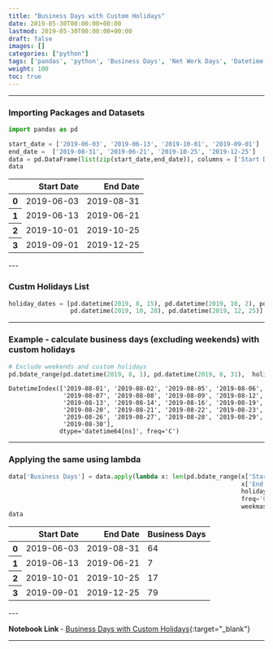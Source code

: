 ```yaml
---
title: "Business Days with Custom Holidays"
date: 2019-05-30T00:00:00+00:00
lastmod: 2019-05-30T00:00:00+00:00
draft: false
images: []
categories: ["python"]
tags: ['pandas', 'python', 'Business Days', 'Net Work Days', 'Datetime', 'holidays', 'custom', 'weekends', 'weekday']
weight: 100
toc: true
---
```


---
### Importing Packages and Datasets

```python
import pandas as pd
```


```python
start_date = ['2019-06-03', '2019-06-13', '2019-10-01', '2019-09-01']
end_date =  ['2019-08-31', '2019-06-21', '2019-10-25', '2019-12-25']
data = pd.DataFrame(list(zip(start_date,end_date)), columns = ['Start Date', 'End Date'])
data
```




<table >
  <thead>
    <tr style="text-align: right;">
      <th></th>
      <th>Start Date</th>
      <th>End Date</th>
    </tr>
  </thead>
  <tbody>
    <tr>
      <th>0</th>
      <td>2019-06-03</td>
      <td>2019-08-31</td>
    </tr>
    <tr>
      <th>1</th>
      <td>2019-06-13</td>
      <td>2019-06-21</td>
    </tr>
    <tr>
      <th>2</th>
      <td>2019-10-01</td>
      <td>2019-10-25</td>
    </tr>
    <tr>
      <th>3</th>
      <td>2019-09-01</td>
      <td>2019-12-25</td>
    </tr>
  </tbody>
</table>
---

### Custm Holidays List
```python
holiday_dates = [pd.datetime(2019, 8, 15), pd.datetime(2019, 10, 2), pd.datetime(2019, 10, 8),
                 pd.datetime(2019, 10, 28), pd.datetime(2019, 12, 25)]
```

---
### Example - calculate business days (excluding weekends) with custom holidays
```python
# Exclude weekends and custom holidays
pd.bdate_range(pd.datetime(2019, 8, 1), pd.datetime(2019, 8, 31),  holidays=holiday_dates, freq='C', weekmask = None)
```




    DatetimeIndex(['2019-08-01', '2019-08-02', '2019-08-05', '2019-08-06',
                   '2019-08-07', '2019-08-08', '2019-08-09', '2019-08-12',
                   '2019-08-13', '2019-08-14', '2019-08-16', '2019-08-19',
                   '2019-08-20', '2019-08-21', '2019-08-22', '2019-08-23',
                   '2019-08-26', '2019-08-27', '2019-08-28', '2019-08-29',
                   '2019-08-30'],
                  dtype='datetime64[ns]', freq='C')




---

### Applying the same using lambda
```python
data['Business Days'] = data.apply(lambda x: len(pd.bdate_range(x['Start Date'],
                                                                x['End Date'],
                                                                holidays=holiday_dates,
                                                                freq='C',
                                                                weekmask = None)), axis = 1)
data
```




<table >
  <thead>
    <tr style="text-align: right;">
      <th></th>
      <th>Start Date</th>
      <th>End Date</th>
      <th>Business Days</th>
    </tr>
  </thead>
  <tbody>
    <tr>
      <th>0</th>
      <td>2019-06-03</td>
      <td>2019-08-31</td>
      <td>64</td>
    </tr>
    <tr>
      <th>1</th>
      <td>2019-06-13</td>
      <td>2019-06-21</td>
      <td>7</td>
    </tr>
    <tr>
      <th>2</th>
      <td>2019-10-01</td>
      <td>2019-10-25</td>
      <td>17</td>
    </tr>
    <tr>
      <th>3</th>
      <td>2019-09-01</td>
      <td>2019-12-25</td>
      <td>79</td>
    </tr>
  </tbody>
</table>
---

<b> Notebook Link </b>   - [Business Days with Custom Holidays](https://nbviewer.jupyter.org/github/aakashkh/Sample-Jupyter-Notebooks/blob/master/Business%20Days%20with%20Custom%20Holidays.ipynb){:target="_blank"}

---

